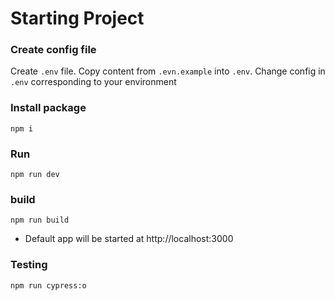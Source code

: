 # Starting Project

### Create config file

Create `.env` file. Copy content from `.evn.example` into `.env`. Change config in `.env` corresponding to your environment

### Install package

```
npm i
```

### Run

```
npm run dev
```

### build

```
npm run build
```

- Default app will be started at http://localhost:3000

### Testing

```
npm run cypress:o
```
